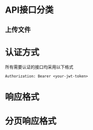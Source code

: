 # API接口分类
## 上传文件

# 认证方式
所有需要认证的接口均采用以下格式

`Authorization: Bearer <your-jwt-token>`

# 响应格式
# 分页响应格式